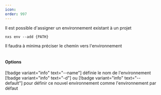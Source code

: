 ```yaml
---
icon: 
order: 997
---
```

Il est possible d'assigner un environnement existant à un projet

```console
nxs env --add {PATH}
```

Il faudra à minima préciser le chemin vers l'environnement
<br><br>
#### Options

[!badge variant="info" text="--name"] définie le nom de l'environnement<br>
[!badge variant="info" text="-d"] ou [!badge variant="info" text="--default"] pour définir ce nouvel environnement comme l'environnement par défaut<br>